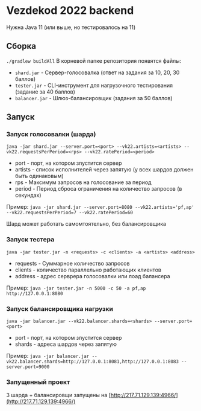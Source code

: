 # Vezdekod 2022 backend
Нужна Java 11 (или выше, но тестировалось на 11)
## Сборка
``./gradlew buildAll``
В корневой папке репозитория появятся файлы:
- `shard.jar` - Сервер-голосовалка (ответ на задания за 10, 20, 30 баллов)
- `tester.jar` - CLI-инструмент для нагрузочного тестирования (задание за 40 баллов)
- `balancer.jar` - Шлюз-балансировщик (задания за 50 баллов)
## Запуск
### Запуск голосовалки (шарда)

``java -jar shard.jar --server.port=<port> --vk22.artists=<artists> --vk22.requestsPerPeriod=<rps> --vk22.ratePeriod=<period>``
- port - порт, на котором зпустится сервер
- artists - список исполнителей через запятую (у всех шардов должен быть одинаковым)
- rps - Максимум запросов на голосование за период
- period - Период сброса ограничения на количество запросов (в секундах)

Пример: ``java -jar shard.jar --server.port=8080 --vk22.artists='pf,ap' --vk22.requestsPerPeriod=7 --vk22.ratePeriod=60``

Шард может работать самомтоятельно, без балансировщика

### Запуск тестера
`java -jar tester.jar -n <requests> -c <clients> -a <artists> <address>`
- requests - Суммарное количество запросов
- clients - количество параллельно работающих клиентов
- address - адрес серврера голосовалки или лоад балансера

Пример: `java -jar tester.jar -n 5000 -c 50 -a pf,ap http://127.0.0.1:8080`


### Запуск балансировщика нагрузки
``java -jar balancer.jar --vk22.balancer.shards=<shards> --server.port=<port>``
- port - порт, на котором зпустится сервер
- shards - адреса шардов через запятую


Пример: ``java -jar balancer.jar --vk22.balancer.shards=http://127.0.0.1:8081,http://127.0.0.1:8083 --server.port=9000``

### Запущенный проект
3 шарда + балансировщи запущены на [http://217.71.129.139:4966/](http://217.71.129.139:4966/)